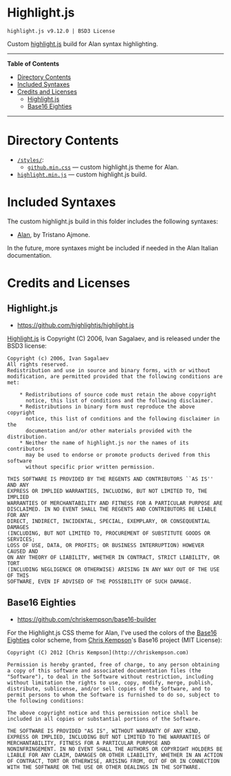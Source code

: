 # Highlight.js

    highlight.js v9.12.0 | BSD3 License

Custom [highlight.js] build for Alan syntax highlighting.

-----

**Table of Contents**

<!-- MarkdownTOC autolink="true" bracket="round" autoanchor="false" lowercase="only_ascii" uri_encoding="true" levels="1,2,3" -->

- [Directory Contents](#directory-contents)
- [Included Syntaxes](#included-syntaxes)
- [Credits and Licenses](#credits-and-licenses)
    - [Highlight.js](#highlightjs)
    - [Base16 Eighties](#base16-eighties)

<!-- /MarkdownTOC -->

-----

# Directory Contents

- [`/styles/`][styles]:
    + [`github.min.css`](./styles/github.min.css) — custom highlight.js theme for Alan.
- [`highlight.min.js`][highlight.min.js] — custom highlight.js build.

# Included Syntaxes

The custom highlight.js build in this folder includes the following syntaxes:

- [Alan][hjs Alan], by Tristano Ajmone.

In the future, more syntaxes might be included if needed in the Alan Italian documentation.

# Credits and Licenses

## Highlight.js

- https://github.com/highlightjs/highlight.js

[Highlight.js] is Copyright (C) 2006, Ivan Sagalaev, and is released under the BSD3 license:

    Copyright (c) 2006, Ivan Sagalaev
    All rights reserved.
    Redistribution and use in source and binary forms, with or without
    modification, are permitted provided that the following conditions are met:

        * Redistributions of source code must retain the above copyright
          notice, this list of conditions and the following disclaimer.
        * Redistributions in binary form must reproduce the above copyright
          notice, this list of conditions and the following disclaimer in the
          documentation and/or other materials provided with the distribution.
        * Neither the name of highlight.js nor the names of its contributors 
          may be used to endorse or promote products derived from this software 
          without specific prior written permission.

    THIS SOFTWARE IS PROVIDED BY THE REGENTS AND CONTRIBUTORS ``AS IS'' AND ANY
    EXPRESS OR IMPLIED WARRANTIES, INCLUDING, BUT NOT LIMITED TO, THE IMPLIED
    WARRANTIES OF MERCHANTABILITY AND FITNESS FOR A PARTICULAR PURPOSE ARE
    DISCLAIMED. IN NO EVENT SHALL THE REGENTS AND CONTRIBUTORS BE LIABLE FOR ANY
    DIRECT, INDIRECT, INCIDENTAL, SPECIAL, EXEMPLARY, OR CONSEQUENTIAL DAMAGES
    (INCLUDING, BUT NOT LIMITED TO, PROCUREMENT OF SUBSTITUTE GOODS OR SERVICES;
    LOSS OF USE, DATA, OR PROFITS; OR BUSINESS INTERRUPTION) HOWEVER CAUSED AND
    ON ANY THEORY OF LIABILITY, WHETHER IN CONTRACT, STRICT LIABILITY, OR TORT
    (INCLUDING NEGLIGENCE OR OTHERWISE) ARISING IN ANY WAY OUT OF THE USE OF THIS
    SOFTWARE, EVEN IF ADVISED OF THE POSSIBILITY OF SUCH DAMAGE.


## Base16 Eighties

- https://github.com/chriskempson/base16-builder

For the Highlight.js CSS theme for Alan, I've used the colors of the [Base16 Eighties] color scheme, from [Chris Kempson]'s Base16 project (MIT License):

    Copyright (C) 2012 [Chris Kempson](http://chriskempson.com)
    
    Permission is hereby granted, free of charge, to any person obtaining
    a copy of this software and associated documentation files (the
    "Software"), to deal in the Software without restriction, including
    without limitation the rights to use, copy, modify, merge, publish,
    distribute, sublicense, and/or sell copies of the Software, and to
    permit persons to whom the Software is furnished to do so, subject to
    the following conditions:
    
    The above copyright notice and this permission notice shall be
    included in all copies or substantial portions of the Software.
    
    THE SOFTWARE IS PROVIDED "AS IS", WITHOUT WARRANTY OF ANY KIND,
    EXPRESS OR IMPLIED, INCLUDING BUT NOT LIMITED TO THE WARRANTIES OF
    MERCHANTABILITY, FITNESS FOR A PARTICULAR PURPOSE AND
    NONINFRINGEMENT. IN NO EVENT SHALL THE AUTHORS OR COPYRIGHT HOLDERS BE
    LIABLE FOR ANY CLAIM, DAMAGES OR OTHER LIABILITY, WHETHER IN AN ACTION
    OF CONTRACT, TORT OR OTHERWISE, ARISING FROM, OUT OF OR IN CONNECTION
    WITH THE SOFTWARE OR THE USE OR OTHER DEALINGS IN THE SOFTWARE.

<!-----------------------------------------------------------------------------
                               REFERENCE LINKS                                
------------------------------------------------------------------------------>

[highlight.js]: https://highlightjs.org/ "Visit highlight.js website"

[Base16 Eighties]: https://github.com/chriskempson/base16-builder/blob/master/schemes/eighties.yml "View upstream source scheme"
[Chris Kempson]: http://chriskempson.com "Visit Chris Kempson's website"

<!-- syntaxes -->

[hjs Alan]: https://github.com/tajmone/highlight.js/blob/Alan/src/languages/alan.js

<!-- Project Files -->

[styles]: ./styles
[highlight.min.js]: ./highlight.min.js


<!-- EOF -->
